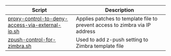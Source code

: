 | Script | Description |
|--|--|
| [proxy-control-to-deny-access-via-external-ip.sh](https://github.com/monobilisim/mono.sh/blob/main/zimbra/proxy-control-to-deny-access-via-external-ip.sh) | Applies patches to template file to prevent access to zimbra via IP address |
| [zpush-control-for-zimbra.sh](https://github.com/monobilisim/mono.sh/blob/main/zimbra/zpush-control-for-zimbra.sh) | Used to add z-push setting to Zimbra template file |
